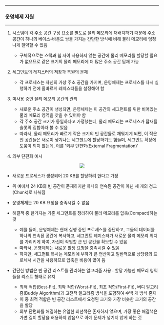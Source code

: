 -----
### 운영체제 지원
-----
1. 시스템이 각 주소 공간 구성 요소를 별도로 물리 메모리에 재배치하기 때문에 주소 공간이 하나의 베이스-바운드 쌍을 가지는 간단한 방식에 비해 물리 메모리에 엄청나게 절약할 수 있음
   - 구체적으로는 스택과 힙 사이 사용하지 않는 공간에 물리 메모리를 할당할 필요가 없으므로 같은 크기의 물리 메모리에 더 많은 주소 공간 탑재 가능

2. 세그먼트의 레지스터의 저장과 복원의 문제
   - 각 프로세스는 자신의 가상 주소 공간을 가지며, 운영체제는 프로세스를 다시 실행하기 전에 올바르게 레지스터들을 설정해야 함

3. 미사용 중인 물리 메모리 공간의 관리
   - 새로운 주소 공간이 생성되면, 운영체제는 이 공간의 세그먼트를 위한 비어있는 물리 메모리 영역을 찾을 수 있어야 함
   - 각 주소 공간 크기가 동일하다고 가정했는데, 물리 메모리는 프로세스가 탑재될 슬롯의 집합이라 볼 수 있음
   - 따라서, 물리 메모리가 빠르게 작은 크기의 빈 공간들로 채워지게 되면, 이 작은 빈 공간들은 새로이 생겨나는 세그멘트에 할당하기도 힘들며, 세그먼트 확장에 도움이 되지 않는데, 이를 '외부 단편화(External Fragmentation)'

4. 외부 단편화 예시
<div align="center">
<img src="https://github.com/user-attachments/assets/4477abee-e289-43e2-b2fd-dad36bcd9056">
</div>

   - 새로운 프로세스가 생성되어 20 KB를 할당하려 한다고 가정
   - 위 예에서 24 KB의 빈 공간이 존재하지만 하나의 연속된 공간이 아닌 세 개의 청크(Chunk)로 나눠짐
   - 운영체제는 20 KB 요청을 충족시킬 수 없음
   - 해결책 중 한가지는 기존 세그먼트를 정리하여 물리 메모리를 압축(Compact)하는 것
     + 예를 들어, 운영체제는 현재 실행 중인 프로세스를 중단하고, 그들의 데이터를 하나의 연속된 공간에 복사하고, 세그먼트 레지스터가 새로운 물리 메모리 위치를 가리키게 하여, 자신이 작업할 큰 빈 공간을 확보할 수 있음
     + 따라서, 운영체제는 새로운 할당 요청을 충족시킬 수 있음
     + 하지만, 세그먼트 복사는 메모리에 부하가 큰 연산이고 일반적으로 상당량의 프로세서 시간을 사용하므로 압축은 비용이 많이 듬

   - 간단한 방법은 빈 공간 리스트를 관리하는 알고리즘 사용 : 할당 가능한 메모리 영역들을 리스트 형태로 유지
     + 최적 적합(Best-Fit), 최악 적합(Worst-Fit), 최초 적합(First-Fit), 버디 알고리즘(Buddy Algorithm)과 고전적 알고리즘 방식을 포함하여 수백 개 방식 존재
     + 이 중 최적 적합은 빈 공간 리스트에서 요청된 크기와 가장 비슷한 크기의 공간을 할당
     + 외부 단편화를 해결하는 유일한 최선책은 존재하지 않으며, 가장 좋은 해결책은 가변 길이 할당을 허용하지 않음으로 아예 문제가 생기지 않게 하는 것
